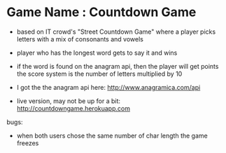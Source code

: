 # Game Name : Countdown Game
- based on IT crowd's "Street Countdown Game" where a player picks letters with a mix of consonants and vowels
- player who has the longest word gets to say it and wins
- if the word is found on the anagram api, then the player will get points the score system is the number of letters multiplied by 10

- I got the the anagram api here: http://www.anagramica.com/api
- live version, may not be up for a bit: http://countdowngame.herokuapp.com


bugs:
- when both users chose the same number of char length the game freezes
